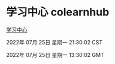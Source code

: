 # 学习中心 colearnhub
[学习中心](http://219.139.196.104:56308/colearnhub/)

2022年 07月 25日 星期一 21:30:02 CST

2022年 07月 25日 星期一 13:30:02 GMT
